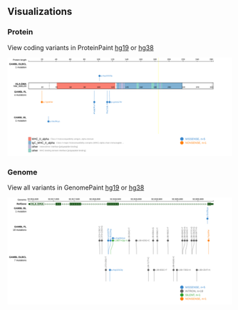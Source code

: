 ## Visualizations
### Protein
View coding variants in ProteinPaint [hg19](https://morinlab.github.io/LLMPP/GAMBL/HLA-DMA_protein.html)  or [hg38](https://morinlab.github.io/LLMPP/GAMBL/HLA-DMA_protein_hg38.html)

![](images/proteinpaint/HLA-DMA_NM_006120.svg)

### Genome
View all variants in GenomePaint [hg19](https://morinlab.github.io/LLMPP/GAMBL/HLA-DMA.html)  or [hg38](https://morinlab.github.io/LLMPP/GAMBL/HLA-DMA_hg38.html)

![](images/proteinpaint/HLA-DMA.svg)

